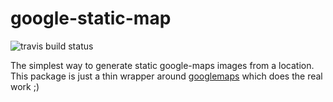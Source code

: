 # google-static-map #

![](https://travis-ci.org/ds82/google-static-map.svg "travis build status")

[googlemaps]: https://github.com/moshen/node-googlemaps

The simplest way to generate static google-maps images from a location.
This package is just a thin wrapper around [googlemaps][] which does the real work ;)